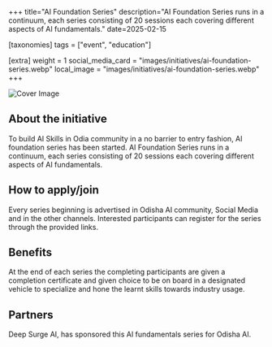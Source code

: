 +++
title="AI Foundation Series"
description="AI Foundation Series runs in a continuum, each series consisting of 20 sessions each covering different aspects of AI fundamentals."
date=2025-02-15

[taxonomies]
tags = ["event", "education"]

[extra]
weight = 1
social_media_card = "images/initiatives/ai-foundation-series.webp"
local_image = "images/initiatives/ai-foundation-series.webp"
+++

![Cover Image](/images/initiatives/ai-foundation-series.webp)

## About the initiative

To build AI Skills in Odia community in a no barrier to entry fashion, AI foundation series has been started. AI Foundation Series runs in a continuum, each series consisting of 20 sessions each covering different aspects of AI fundamentals. 

## How to apply/join

Every series beginning is advertised in Odisha AI community, Social Media and in the other channels. Interested participants can register for the series through the provided links. 

## ⁠Benefits 
At the end of each series the completing participants are given a completion certificate and given choice to be on board in a designated vehicle to specialize and hone the learnt skills towards industry usage. 


## Partners

Deep Surge AI, has sponsored this AI fundamentals series for Odisha AI.


